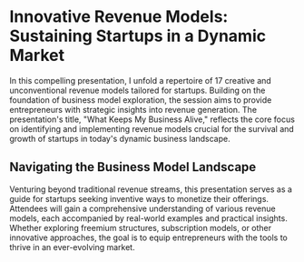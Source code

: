 # Innovative Revenue Models: Sustaining Startups in a Dynamic Market

In this compelling presentation, I unfold a repertoire of 17 creative and unconventional revenue models tailored for startups. Building on the foundation of business model exploration, the session aims to provide entrepreneurs with strategic insights into revenue generation. The presentation's title, "What Keeps My Business Alive," reflects the core focus on identifying and implementing revenue models crucial for the survival and growth of startups in today's dynamic business landscape.

## Navigating the Business Model Landscape
Venturing beyond traditional revenue streams, this presentation serves as a guide for startups seeking inventive ways to monetize their offerings. Attendees will gain a comprehensive understanding of various revenue models, each accompanied by real-world examples and practical insights. Whether exploring freemium structures, subscription models, or other innovative approaches, the goal is to equip entrepreneurs with the tools to thrive in an ever-evolving market.
